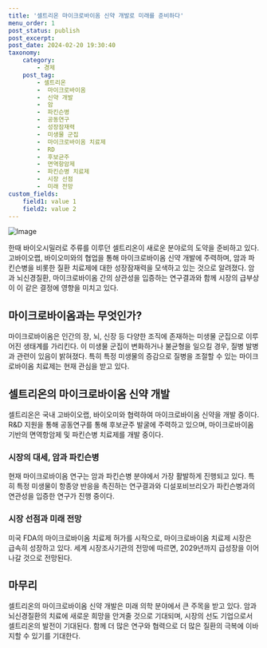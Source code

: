 ```yaml
---
title: '셀트리온 마이크로바이옴 신약 개발로 미래를 준비하다'
menu_order: 1
post_status: publish
post_excerpt: 
post_date: 2024-02-20 19:30:40
taxonomy:
    category:
        - 경제
    post_tag:
        - 셀트리온
        -  마이크로바이옴
        -  신약 개발
        -  암
        -  파킨슨병
        -  공동연구
        -  성장잠재력
        -  미생물 군집
        -  마이크로바이옴 치료제
        -  RD
        -  후보균주
        -  면역항암제
        -  파킨슨병 치료제
        -  시장 선점
        -  미래 전망
custom_fields:
    field1: value 1
    field2: value 2
---
```


![Image](https://imgnews.pstatic.net/image/648/2024/02/20/0000023436_001_20240220073001780.jpg?type=w647)

한때 바이오시밀러로 주류를 이루던 셀트리온이 새로운 분야로의 도약을 준비하고 있다. 고바이오랩, 바이오미와의 협업을 통해 마이크로바이옴 신약 개발에 주력하며, 암과 파킨슨병을 비롯한 질환 치료제에 대한 성장잠재력을 모색하고 있는 것으로 알려졌다. 암과 뇌신경질환, 마이크로바이옴 간의 상관성을 입증하는 연구결과와 함께 시장의 급부상이 이 같은 결정에 영향을 미치고 있다.
## 마이크로바이옴과는 무엇인가?
마이크로바이옴은 인간의 장, 뇌, 신장 등 다양한 조직에 존재하는 미생물 군집으로 이루어진 생태계를 가리킨다. 이 미생물 군집이 변화하거나 불균형을 일으킬 경우, 질병 발병과 관련이 있음이 밝혀졌다. 특히 특정 미생물의 증감으로 질병을 조절할 수 있는 마이크로바이옴 치료제는 현재 관심을 받고 있다.
## 셀트리온의 마이크로바이옴 신약 개발
셀트리온은 국내 고바이오랩, 바이오미와 협력하여 마이크로바이옴 신약을 개발 중이다. R&D 지원을 통해 공동연구를 통해 후보균주 발굴에 주력하고 있으며, 마이크로바이옴 기반의 면역항암제 및 파킨슨병 치료제를 개발 중이다.
### 시장의 대세, 암과 파킨슨병
현재 마이크로바이옴 연구는 암과 파킨슨병 분야에서 가장 활발하게 진행되고 있다. 특히 특정 미생물이 항종양 반응을 촉진하는 연구결과와 디설포비브리오가 파킨슨병과의 연관성을 입증한 연구가 진행 중이다.
### 시장 선점과 미래 전망
미국 FDA의 마이크로바이옴 치료제 허가를 시작으로, 마이크로바이옴 치료제 시장은 급속히 성장하고 있다. 세계 시장조사기관의 전망에 따르면, 2029년까지 급성장을 이어나갈 것으로 전망된다.
## 마무리
셀트리온의 마이크로바이옴 신약 개발은 미래 의학 분야에서 큰 주목을 받고 있다. 암과 뇌신경질환의 치료에 새로운 희망을 안겨줄 것으로 기대되며, 시장의 선도 기업으로서 셀트리온의 발전이 기대된다. 함께 더 많은 연구와 협력으로 더 많은 질환의 극복에 이바지할 수 있기를 기대한다.
